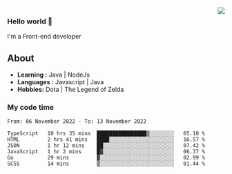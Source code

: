 <img align='right' src="https://github-readme-stats.vercel.app/api?username=jumodada&show_icons=true&theme=vue">

### Hello world 👋

I'm a Front-end developer 
    
## About
-  **Learning :** Java | NodeJs
-  **Languages :** Javascript | Java
-  **Hobbies:** Dota | The Legend of Zelda

### My code time

<!--START_SECTION:waka-->

```text
From: 06 November 2022 - To: 13 November 2022

TypeScript   10 hrs 35 mins  ████████████████▒░░░░░░░░   65.10 %
HTML         2 hrs 41 mins   ████░░░░░░░░░░░░░░░░░░░░░   16.57 %
JSON         1 hr 12 mins    ██░░░░░░░░░░░░░░░░░░░░░░░   07.42 %
JavaScript   1 hr 2 mins     █▓░░░░░░░░░░░░░░░░░░░░░░░   06.37 %
Go           29 mins         ▓░░░░░░░░░░░░░░░░░░░░░░░░   02.99 %
SCSS         14 mins         ▒░░░░░░░░░░░░░░░░░░░░░░░░   01.44 %
```

<!--END_SECTION:waka-->
